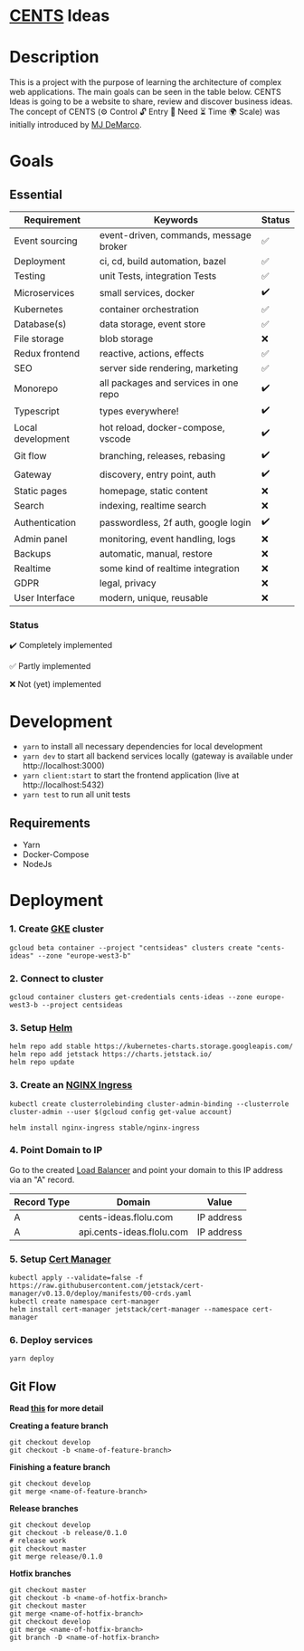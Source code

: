# [CENTS](https://www.thefastlaneforum.com/community/threads/the-cents-business-commandments-for-entrepreneurs.81090/) Ideas

# Description

This is a project with the purpose of learning the architecture of complex web applications. The main goals can be seen in the table below. CENTS Ideas is going to be a website to share, review and discover business ideas. The concept of CENTS (⚙ Control 🔓 Entry 🙏 Need ⏳ Time 🌍 Scale) was initially introduced by [MJ DeMarco](http://www.mjdemarco.com/).

# Goals

## Essential

| Requirement       | Keywords                               | Status |
| ----------------- | -------------------------------------- | ------ |
| Event sourcing    | event-driven, commands, message broker | ✅     |
| Deployment        | ci, cd, build automation, bazel        | ✅     |
| Testing           | unit Tests, integration Tests          | ✅     |
| Microservices     | small services, docker                 | ✔️     |
| Kubernetes        | container orchestration                | ✅     |
| Database(s)       | data storage, event store              | ✅     |
| File storage      | blob storage                           | ❌     |
| Redux frontend    | reactive, actions, effects             | ✅     |
| SEO               | server side rendering, marketing       | ✅     |
| Monorepo          | all packages and services in one repo  | ✔️     |
| Typescript        | types everywhere!                      | ✔️     |
| Local development | hot reload, docker-compose, vscode     | ✔️     |
| Git flow          | branching, releases, rebasing          | ✔️     |
| Gateway           | discovery, entry point, auth           | ✔️     |
| Static pages      | homepage, static content               | ❌     |
| Search            | indexing, realtime search              | ❌     |
| Authentication    | passwordless, 2f auth, google login    | ✔️     |
| Admin panel       | monitoring, event handling, logs       | ❌     |
| Backups           | automatic, manual, restore             | ❌     |
| Realtime          | some kind of realtime integration      | ❌     |
| GDPR              | legal, privacy                         | ❌     |
| User Interface    | modern, unique, reusable               | ❌     |

### Status

✔️ Completely implemented

✅ Partly implemented

❌ Not (yet) implemented

# Development

- `yarn` to install all necessary dependencies for local development
- `yarn dev` to start all backend services locally (gateway is available under http://localhost:3000)
- `yarn client:start` to start the frontend application (live at http://localhost:5432)
- `yarn test` to run all unit tests

## Requirements

- Yarn
- Docker-Compose
- NodeJs

# Deployment

### 1. Create [GKE](https://cloud.google.com/kubernetes-engine) cluster

```
gcloud beta container --project "centsideas" clusters create "cents-ideas" --zone "europe-west3-b"
```

### 2. Connect to cluster

```
gcloud container clusters get-credentials cents-ideas --zone europe-west3-b --project centsideas
```

### 3. Setup [Helm](https://helm.sh/)

```
helm repo add stable https://kubernetes-charts.storage.googleapis.com/
helm repo add jetstack https://charts.jetstack.io/
helm repo update
```

### 3. Create an [NGINX Ingress](https://github.com/kubernetes/ingress-nginx)

```
kubectl create clusterrolebinding cluster-admin-binding --clusterrole cluster-admin --user $(gcloud config get-value account)

helm install nginx-ingress stable/nginx-ingress
```

### 4. Point Domain to IP

Go to the created [Load Balancer](https://console.cloud.google.com/net-services/loadbalancing/loadBalancers/list) and point your domain to this IP address via an "A" record.

| Record Type | Domain                    | Value      |
| ----------- | ------------------------- | ---------- |
| A           | cents-ideas.flolu.com     | IP address |
| A           | api.cents-ideas.flolu.com | IP address |

### 5. Setup [Cert Manager](https://github.com/helm/charts/tree/master/stable/cert-manager)

```
kubectl apply --validate=false -f https://raw.githubusercontent.com/jetstack/cert-manager/v0.13.0/deploy/manifests/00-crds.yaml
kubectl create namespace cert-manager
helm install cert-manager jetstack/cert-manager --namespace cert-manager
```

### 6. Deploy services

```
yarn deploy
```

## Git Flow

**Read [this](https://www.atlassian.com/git/tutorials/comparing-workflows/gitflow-workflow) for more detail**

**Creating a feature branch**

```
git checkout develop
git checkout -b <name-of-feature-branch>
```

**Finishing a feature branch**

```
git checkout develop
git merge <name-of-feature-branch>
```

**Release branches**

```
git checkout develop
git checkout -b release/0.1.0
# release work
git checkout master
git merge release/0.1.0
```

**Hotfix branches**

```
git checkout master
git checkout -b <name-of-hotfix-branch>
git checkout master
git merge <name-of-hotfix-branch>
git checkout develop
git merge <name-of-hotfix-branch>
git branch -D <name-of-hotfix-branch>
```
